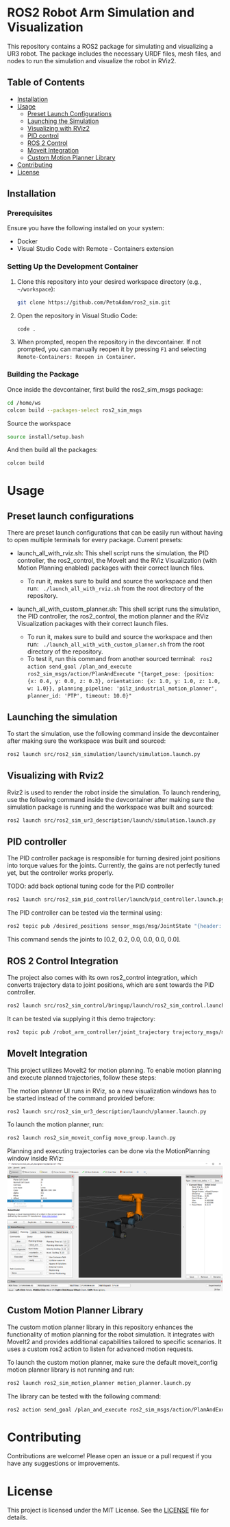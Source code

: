 # ROS2 Robot Arm Simulation and Visualization

This repository contains a ROS2 package for simulating and visualizing a UR3 robot. The package includes the necessary URDF files, mesh files, and nodes to run the simulation and visualize the robot in RViz2.

## Table of Contents

- [Installation](#installation)
- [Usage](#usage)
  - [Preset Launch Configurations](#preset-launch-configurations)
  - [Launching the Simulation](#launching-the-simulation)
  - [Visualizing with RViz2](#visualizing-with-rviz2)
  - [PID control](#pid-controller)
  - [ROS 2 Control](#ros-2-control-integration)
  - [Moveit Integration](#moveit-integration)
  - [Custom Motion Planner Library](#custom-motion-planner-library)
- [Contributing](#contributing)
- [License](#license)

## Installation

### Prerequisites

Ensure you have the following installed on your system:

- Docker
- Visual Studio Code with Remote - Containers extension

### Setting Up the Development Container

1. Clone this repository into your desired workspace directory (e.g., `~/workspace`):

    ```bash
    git clone https://github.com/PetoAdam/ros2_sim.git
    ```

2. Open the repository in Visual Studio Code:

    ```bash
    code .
    ```

3. When prompted, reopen the repository in the devcontainer. If not prompted, you can manually reopen it by pressing `F1` and selecting `Remote-Containers: Reopen in Container`.

### Building the Package

Once inside the devcontainer, first build the ros2_sim_msgs package:

```bash
cd /home/ws
colcon build --packages-select ros2_sim_msgs
```

Source the workspace
```bash
source install/setup.bash
```

And then build all the packages:
```bash
colcon build
```

# Usage

## Preset launch configurations

There are preset launch configurations that can be easily run without having to open multiple terminals for every package. Current presets:
 - launch_all_with_rviz.sh: This shell script runs the simulation, the PID controller, the ros2_control, the MoveIt and the RViz Visualization (with Motion Planning enabled) packages with their correct launch files.

    + To run it, makes sure to build and source the workspace and then run: ```
    ./launch_all_with_rviz.sh``` from the root directory of the repository.

  - launch_all_with_custom_planner.sh: This shell script runs the simulation, the PID controller, the ros2_control, the motion planner and the RViz Visualization packages with their correct launch files.

    + To run it, makes sure to build and source the workspace and then run: ```
    ./launch_all_with_with_custom_planner.sh``` from the root directory of the repository.
    + To test it, run this command from another sourced terminal: ```
    ros2 action send_goal /plan_and_execute ros2_sim_msgs/action/PlanAndExecute "{target_pose: {position: {x: 0.4, y: 0.0, z: 0.3}, orientation: {x: 1.0, y: 1.0, z: 1.0, w: 1.0}}, planning_pipeline: 'pilz_industrial_motion_planner', planner_id: 'PTP', timeout: 10.0}"```

## Launching the simulation

To start the simulation, use the following command inside the devcontainer after making sure the workspace was built and sourced:

```bash
ros2 launch src/ros2_sim_simulation/launch/simulation.launch.py
```

## Visualizing with Rviz2

Rviz2 is used to render the robot inside the simulation. To launch rendering, use the following command inside the devcontainer after making sure the simulation package is running and the workspace was built and sourced:

```bash
ros2 launch src/ros2_sim_ur3_description/launch/simulation.launch.py
```

## PID controller

The PID controller package is responsible for turning desired joint positions into torque values for the joints. Currently, the gains are not perfectly tuned yet, but the controller works properly.

TODO: add back optional tuning code for the PID controller

```bash
ros2 launch src/ros2_sim_pid_controller/launch/pid_controller.launch.py
```

The PID controller can be tested via the terminal using:

```bash
ros2 topic pub /desired_positions sensor_msgs/msg/JointState "{header: {stamp: {sec: 0, nanosec: 0}}, name: [shoulder_pan_joint', 'shoulder_lift_joint', 'elbow_joint', 'wrist_1_joint', 'wrist_2_joint', 'wrist_3_joint'], position: [0.2, 0.2, 0.0, 0.0, 0.0, 0.0]}"
```

This command sends the joints to [0.2, 0.2, 0.0, 0.0, 0.0, 0.0].

## ROS 2 Control Integration

The project also comes with its own ros2_control integration, which converts trajectory data to joint positions, which are sent towards the PID controller.

```bash
ros2 launch src/ros2_sim_control/bringup/launch/ros2_sim_control.launch.py 
```

It can be tested via supplying it this demo trajectory:

```bash
ros2 topic pub /robot_arm_controller/joint_trajectory trajectory_msgs/msg/JointTrajectory "{header: {stamp: {sec: 0, nanosec: 0}, frame_id: base_link}, joint_names: ['shoulder_pan_joint', 'shoulder_lift_joint', 'elbow_joint', 'wrist_1_joint', 'wrist_2_joint', 'wrist_3_joint'], points: [{positions: [0, 0, 0, 0, 0, 0], velocities: [], accelerations: [], effort: [], time_from_start: {sec: 0, nanosec: 0}}, {positions: [0.8, 0.8, 0, 0, 0, 0], velocities: [], accelerations: [], effort: [], time_from_start: {sec: 3, nanosec: 0}}, {positions: [0, 0, 0, 0, 0, 0], velocities: [], accelerations: [], effort: [], time_from_start: {sec: 6, nanosec: 0}}]}" --once
```

## MoveIt Integration

This project utilizes MoveIt2 for motion planning. To enable motion planning and execute planned trajectories, follow these steps:

The motion planner UI runs in RViz, so a new visualization windows has to be started instead of the command provided before:

```bash
ros2 launch src/ros2_sim_ur3_description/launch/planner.launch.py
```

To launch the motion planner, run:

```bash
ros2 launch ros2_sim_moveit_config move_group.launch.py
```

Planning and executing trajectories can be done via the MotionPlanning window inside RViz:
![rviz.png](resources/images/rviz.png)

## Custom Motion Planner Library

The custom motion planner library in this repository enhances the functionality of motion planning for the robot simulation. It integrates with MoveIt2 and provides additional capabilities tailored to specific scenarios. It uses a custom ros2 action to listen for advanced motion requests.

To launch the custom motion planner, make sure the default moveit_config motion planner library is not running and run:

```bash
ros2 launch ros2_sim_motion_planner motion_planner.launch.py
```

The library can be tested with the following command:

```bash
ros2 action send_goal /plan_and_execute ros2_sim_msgs/action/PlanAndExecute "{target_pose: {position: {x: 0.4, y: 0.0, z: 0.3}, orientation: {x: 1.0, y: 1.0, z: 1.0, w: 1.0}}, planning_pipeline: 'pilz_industrial_motion_planner', planner_id: 'PTP', timeout: 10.0}"
```

# Contributing

Contributions are welcome! Please open an issue or a pull request if you have any suggestions or improvements.

# License

This project is licensed under the MIT License. See the [LICENSE](LICENSE) file for details.